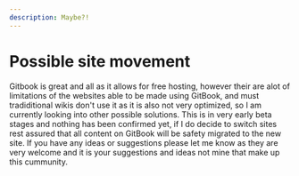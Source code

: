 ```yaml
---
description: Maybe?!
---
```


# Possible site movement

Gitbook is great and all as it allows for free hosting, however their are alot of limitations of the websites able to be made using GitBook, and must tradiditional wikis don't use it as it is also not very optimized, so I am currently looking into other possible solutions. This is in very early beta stages and nothing has been confirmed yet, if I do decide to switch sites rest assured that all content on GitBook will be safety migrated to the new site. If you have any ideas or suggestions please let me know as they are very welcome and it is your suggestions and ideas not mine that make up this cummunity.
